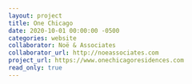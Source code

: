 ```yaml
---
layout: project
title: One Chicago
date: 2020-10-01 00:00:00 -0500
categories: website
collaborator: Noë & Associates
collaborator_url: http://noeassociates.com
project_url: https://www.onechicagoresidences.com
read_only: true
---
```

